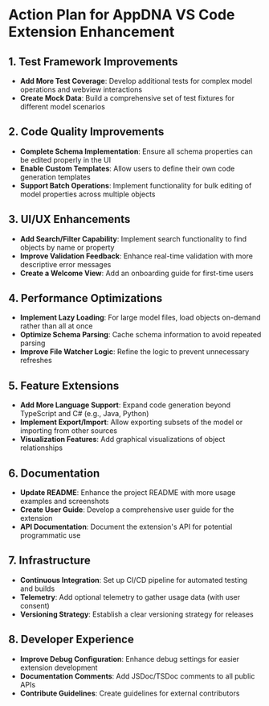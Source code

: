 # Action Plan for AppDNA VS Code Extension Enhancement

## 1. Test Framework Improvements

- **Add More Test Coverage**: Develop additional tests for complex model operations and webview interactions
- **Create Mock Data**: Build a comprehensive set of test fixtures for different model scenarios

## 2. Code Quality Improvements

- **Complete Schema Implementation**: Ensure all schema properties can be edited properly in the UI
- **Enable Custom Templates**: Allow users to define their own code generation templates
- **Support Batch Operations**: Implement functionality for bulk editing of model properties across multiple objects

## 3. UI/UX Enhancements

- **Add Search/Filter Capability**: Implement search functionality to find objects by name or property
- **Improve Validation Feedback**: Enhance real-time validation with more descriptive error messages
- **Create a Welcome View**: Add an onboarding guide for first-time users

## 4. Performance Optimizations

- **Implement Lazy Loading**: For large model files, load objects on-demand rather than all at once
- **Optimize Schema Parsing**: Cache schema information to avoid repeated parsing
- **Improve File Watcher Logic**: Refine the logic to prevent unnecessary refreshes

## 5. Feature Extensions

- **Add More Language Support**: Expand code generation beyond TypeScript and C# (e.g., Java, Python)
- **Implement Export/Import**: Allow exporting subsets of the model or importing from other sources
- **Visualization Features**: Add graphical visualizations of object relationships

## 6. Documentation

- **Update README**: Enhance the project README with more usage examples and screenshots
- **Create User Guide**: Develop a comprehensive user guide for the extension
- **API Documentation**: Document the extension's API for potential programmatic use

## 7. Infrastructure

- **Continuous Integration**: Set up CI/CD pipeline for automated testing and builds
- **Telemetry**: Add optional telemetry to gather usage data (with user consent)
- **Versioning Strategy**: Establish a clear versioning strategy for releases

## 8. Developer Experience

- **Improve Debug Configuration**: Enhance debug settings for easier extension development
- **Documentation Comments**: Add JSDoc/TSDoc comments to all public APIs
- **Contribute Guidelines**: Create guidelines for external contributors